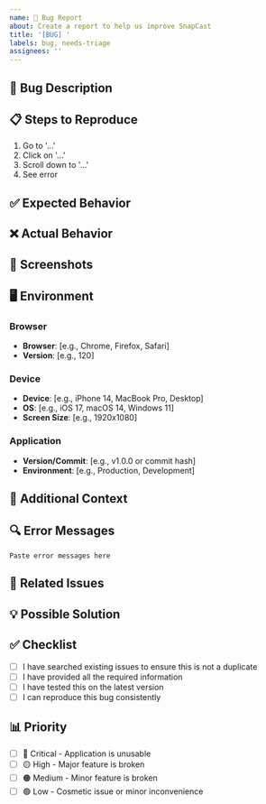 ```yaml
---
name: 🐛 Bug Report
about: Create a report to help us improve SnapCast
title: '[BUG] '
labels: bug, needs-triage
assignees: ''
---
```


## 🐛 Bug Description

<!-- A clear and concise description of what the bug is -->

## 📋 Steps to Reproduce

1. Go to '...'
2. Click on '...'
3. Scroll down to '...'
4. See error

## ✅ Expected Behavior

<!-- What you expected to happen -->

## ❌ Actual Behavior

<!-- What actually happened -->

## 📸 Screenshots

<!-- If applicable, add screenshots to help explain your problem -->

## 🖥️ Environment

### Browser

- **Browser**: [e.g., Chrome, Firefox, Safari]
- **Version**: [e.g., 120]

### Device

- **Device**: [e.g., iPhone 14, MacBook Pro, Desktop]
- **OS**: [e.g., iOS 17, macOS 14, Windows 11]
- **Screen Size**: [e.g., 1920x1080]

### Application

- **Version/Commit**: [e.g., v1.0.0 or commit hash]
- **Environment**: [e.g., Production, Development]

## 📝 Additional Context

<!-- Add any other context about the problem here -->

## 🔍 Error Messages

<!-- If applicable, paste any error messages or console logs -->

```
Paste error messages here
```

## 🔗 Related Issues

<!-- Link any related issues here -->

## 💡 Possible Solution

<!-- Optional: Suggest a fix or reason for the bug -->

## ✅ Checklist

- [ ] I have searched existing issues to ensure this is not a duplicate
- [ ] I have provided all the required information
- [ ] I have tested this on the latest version
- [ ] I can reproduce this bug consistently

## 📊 Priority

<!-- Mark the priority level -->

- [ ] 🔴 Critical - Application is unusable
- [ ] 🟡 High - Major feature is broken
- [ ] 🟠 Medium - Minor feature is broken
- [ ] 🟢 Low - Cosmetic issue or minor inconvenience

